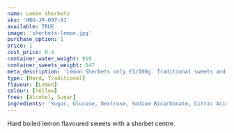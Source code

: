 ```yaml
---
name: Lemon Sherbets
sku: 'HBG-JR-097-01'
available: TRUE
image: 'sherbets-lemon.jpg'
purchase_option: 1
price: 1
cost_price: 0.4
container_water_weight: 919
container_sweets_weight: 547
meta_description: 'Lemon Sherbets only £1/100g. Traditional sweets and more at Humbugs Confectionery Store. Specialists in satisfying your sweet tooth!'
type: [Hard, Traditional]
flavour: [Lemon]
colour: [Yellow]
free: [Alcohol, Sugar]
ingredients: 'Sugar, Glucose, Dextrose, Sodium Bicarbonate, Citric Acid, Flavour, Colour: E104; Calcium Stearate'
---
```

Hard boiled lemon flavoured sweets with a sherbet centre.